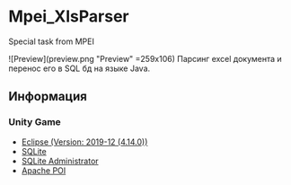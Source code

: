 # Mpei_XlsParser
Special task from MPEI

![Preview](preview.png "Preview" =259x106)
Парсинг excel документа и перенос его в SQL бд на языке Java.
## Информация
### Unity Game
- [Eclipse (Version: 2019-12 (4.14.0))](https://www.eclipse.org/downloads/)
- [SQLite](http://www.java2s.com/Code/Jar/s/Downloadsqlitejdbc372jar.htm)
- [SQLite Administrator](http://sqliteadmin.orbmu2k.de/)
- [Apache POI](https://poi.apache.org/download.html)
